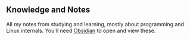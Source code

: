 ## Knowledge and Notes

All my notes from studying and learning, mostly about programming and Linux internals. You'll need [Obsidian](https://obsidian.md/) to open and view these.

